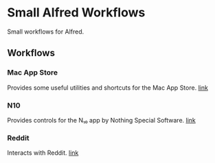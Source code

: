 # Small Alfred Workflows

Small workflows for Alfred.

## Workflows

### Mac App Store

Provides some useful utilities and shortcuts for the Mac App Store.
[link](https://github.com/tomatophu/small-alfred-workflows/blob/main/Mac%20App%20Store.alfredworkflow)

### N10

Provides controls for the N₁₀ app by Nothing Special Software.
[link](https://github.com/tomatophu/small-alfred-workflows/blob/main/N10.alfredworkflow)

### Reddit

Interacts with Reddit.
[link](https://github.com/tomatophu/small-alfred-workflows/blob/main/Reddit.alfredworkflow)
